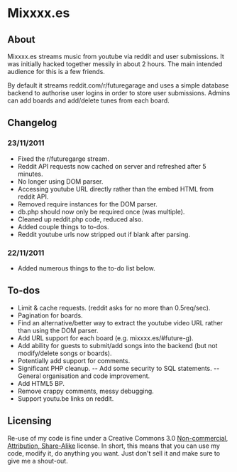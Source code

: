 Mixxxx.es
==========

About
-----
Mixxxx.es streams music from youtube via reddit and user submissions. It was initially hacked together messily in about 2 hours. The main intended audience for this is a few friends.

By default it streams reddit.com/r/futuregarage and uses a simple database backend to authorise user logins in order to store user submissions. Admins can add boards and add/delete tunes from each board.

Changelog
------

### 23/11/2011
  - Fixed the r/futuregarge stream.
  - Reddit API requests now cached on server and refreshed after 5 minutes.
  - No longer using DOM parser.
  - Accessing youtube URL directly rather than the embed HTML from reddit API.
  - Removed require instances for the DOM parser.
  - db.php should now only be required once (was multiple).
  - Cleaned up reddit.php code, reduced also.
  - Added couple things to to-dos.
  - Reddit youtube urls now stripped out if blank after parsing.

### 22/11/2011
  - Added numerous things to the to-do list below.

To-dos
------

- Limit & cache requests. (reddit asks for no more than 0.5req/sec).
- Pagination for boards.
- Find an alternative/better way to extract the youtube video URL rather than using the DOM parser.
- Add URL support for each board (e.g. mixxxx.es/#future-g).
- Add ability for guests to submit/add songs into the backend (but not modify/delete songs or boards).
- Potentially add support for comments.
- Significant PHP cleanup.
-- Add some security to SQL statements.
-- General organisation and code improvement.
- Add HTML5 BP.
- Remove crappy comments, messy debugging.
- Support youtu.be links on reddit.

Licensing
---------

Re-use of my code is fine under a Creative Commons 3.0 [Non-commercial, Attribution, Share-Alike](http://creativecommons.org/licenses/by-nc-sa/3.0/) license. In short, this means that you can use my code, modify it, do anything you want. Just don't sell it and make sure to give me a shout-out.



